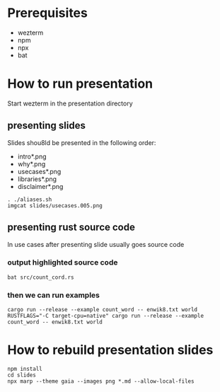 # Prerequisites

- wezterm
- npm
- npx
- bat

# How to run presentation

Start wezterm in the presentation directory

## presenting slides

Slides shou8ld be presented in the following order:
- intro*.png
- why*.png
- usecases*.png
- libraries*.png
- disclaimer*.png

```
. ./aliases.sh
imgcat slides/usecases.005.png
```

## presenting rust source code

In use cases after presenting slide usually goes source code

### output highlighted source code
```
bat src/count_cord.rs
```

### then we can run examples
```
cargo run --release --example count_word -- enwik8.txt world
RUSTFLAGS="-C target-cpu=native" cargo run --release --example count_word -- enwik8.txt world
```

# How to rebuild presentation slides

```
npm install
cd slides
npx marp --theme gaia --images png *.md --allow-local-files
```
